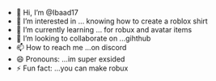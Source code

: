 - 👋 Hi, I’m @Ibaad17
- 👀 I’m interested in ... knowing how to create a roblox shirt
- 🌱 I’m currently learning ... for robux and avatar items
- 💞️ I’m looking to collaborate on ...gihthub
- 📫 How to reach me ...on discord
- 😄 Pronouns: ...im super exsided
- ⚡ Fun fact: ...you can make robux

<!---
Ibaad17/Ibaad17 is a ✨ special ✨ repository because its `README.md` (this file) appears on your GitHub profile.
You can click the Preview link to take a look at your changes.
--->
